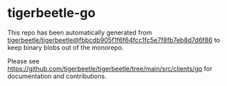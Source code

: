 # tigerbeetle-go
This repo has been automatically generated from
[tigerbeetle/tigerbeetle@fbbcdb905f1f6f64fcc1fc5e7f8fb7eb8d7d6f86](https://github.com/tigerbeetle/tigerbeetle/commit/fbbcdb905f1f6f64fcc1fc5e7f8fb7eb8d7d6f86)
to keep binary blobs out of the monorepo.

Please see
<https://github.com/tigerbeetle/tigerbeetle/tree/main/src/clients/go>
for documentation and contributions.